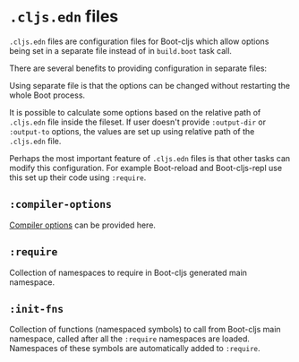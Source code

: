 # `.cljs.edn` files

`.cljs.edn` files are configuration files for Boot-cljs which allow options
being set in a separate file instead of in `build.boot` task call.

There are several benefits to providing configuration in separate files:

Using separate file is that the options can be changed
without restarting the whole Boot process.

It is possible to calculate some options based on the
relative path of `.cljs.edn` file inside the fileset. If user doesn't
provide `:output-dir` or `:output-to` options, the values are set up using
relative path of the `.cljs.edn` file.

Perhaps the most important feature of `.cljs.edn` files is that other tasks
can modify this configuration. For example Boot-reload and Boot-cljs-repl
use this set up their code using `:require`.

## `:compiler-options`

[Compiler options](./compiler-options.md) can be provided here.

## `:require`

Collection of namespaces to require in Boot-cljs generated main namespace.

## `:init-fns`

Collection of functions (namespaced symbols) to call from Boot-cljs main namespace,
called after all the `:require` namespaces are loaded.
Namespaces of these symbols are automatically added to `:require`.
